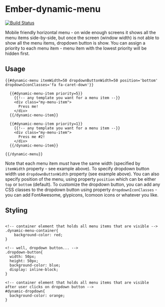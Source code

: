 # Ember-dynamic-menu

[![Build Status](https://travis-ci.org/AnnotationSro/ember-dynamic-menu.svg?branch=master)](https://travis-ci.org/AnnotationSro/ember-dynamic-menu)

Mobile friendly horizontal menu - on wide enough screens it shows all the menu items side-by-side, but once the screen (window width) is not able to show all the menu items, dropdown button is show.
You can assign a priority to each menu item - menu item with the lowest priority will be hidden first.

## Usage
```
{{#dynamic-menu itemWidth=50 dropdownButtonWidth=50 position='bottom' dropdownIconClasses='fa fa-caret-down'}}

  {{#dynamic-menu-item priority=5}}
    {{!-- any template you want for a menu item --}}
    <div class="my-menu-item">
      Press me!
    </div>
  {{/dynamic-menu-item}}

  {{#dynamic-menu-item priority=1}}
    {{!-- any template you want for a menu item --}}
    <div class="my-menu-item">
      Press me #2!
    </div>
  {{/dynamic-menu-item}}

{{/dynamic-menu}}  
```

Note that each menu item *must* have the same width (specified by `itemWidth` property - see example above). To specify dropdown button width use `dropdownButtonWidth` property (see example above).
You can also specify position of the menu, using property `position` which can be either `top` or `bottom` (default).
To customize the dropdown button, you can add any CSS classes to the dropdown button using property `dropdownIconClasses` - you can add FontAwesome, glypicons, Icomoon icons or whatever you like.

## Styling
```

<!-- container element that holds all menu items that are visible -->
.dynamic-menu-container{
    background-color: red;
}

<!-- well, dropdown button... -->
.dropdown-button{
  width: 50px;
  height: 50px;
  background-color: blue;
  display: inline-block;
}

<!-- container element that holds all menu items that are visible after user clicks on dropdown button -->
#dynamic-dropdown{
  background-color: orange;
}

```
